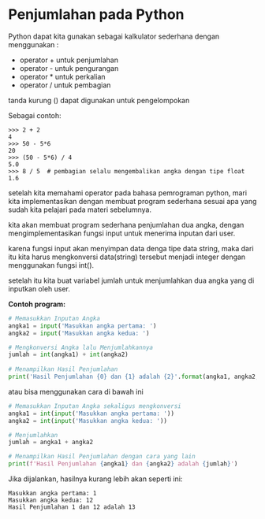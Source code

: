 # Penjumlahan pada Python

Python dapat kita gunakan sebagai kalkulator sederhana dengan menggunakan :

- operator + untuk penjumlahan
- operator - untuk pengurangan
- operator * untuk perkalian
- operator / untuk pembagian

tanda kurung () dapat digunakan untuk pengelompokan

Sebagai contoh:

```
>>> 2 + 2
4
>>> 50 - 5*6
20
>>> (50 - 5*6) / 4
5.0
>>> 8 / 5  # pembagian selalu mengembalikan angka dengan tipe float
1.6
```


setelah kita memahami operator pada bahasa pemrograman python, mari kita implementasikan dengan membuat program sederhana sesuai apa yang sudah kita pelajari pada materi sebelumnya.

kita akan membuat program sederhana penjumlahan dua angka, dengan mengimplementasikan fungsi input untuk menerima inputan dari user.

karena fungsi input akan menyimpan data denga tipe data string, maka dari itu kita harus mengkonversi data(string) tersebut menjadi integer dengan menggunakan fungsi int().

setelah itu kita buat variabel jumlah untuk menjumlahkan dua angka yang di inputkan oleh user.

**Contoh program:**

```python
# Memasukkan Inputan Angka
angka1 = input('Masukkan angka pertama: ')
angka2 = input('Masukkan angka kedua: ')

# Mengkonversi Angka lalu Menjumlahkannya
jumlah = int(angka1) + int(angka2)
 
# Menampilkan Hasil Penjumlahan
print('Hasil Penjumlahan {0} dan {1} adalah {2}'.format(angka1, angka2, jumlah))
```

atau bisa menggunakan cara di bawah ini

```python
# Memasukkan Inputan Angka sekaligus mengkonversi
angka1 = int(input('Masukkan angka pertama: '))
angka2 = int(input('Masukkan angka kedua: '))

# Menjumlahkan
jumlah = angka1 + angka2

# Menampilkan Hasil Penjumlahan dengan cara yang lain
print(f'Hasil Penjumlahan {angka1} dan {angka2} adalah {jumlah}')
```

Jika dijalankan, hasilnya kurang lebih akan seperti ini:

```
Masukkan angka pertama: 1
Masukkan angka kedua: 12
Hasil Penjumlahan 1 dan 12 adalah 13
```

